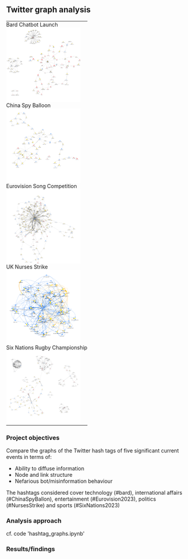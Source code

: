 ## Twitter graph analysis

<table style="width: 100%; table-layout: fixed;">
  <tr>
    <td style="vertical-align: top; padding: 0; text-align: left; display: flex; flex-direction: column; align-items: flex-start;">
      <p style="margin: 0;">Bard Chatbot Launch</p>
      <img src="images/bard.png" width="200">
    </td>
    <td style="vertical-align: top; padding: 0; text-align: left; display: flex; flex-direction: column; align-items: flex-start;">
      <p style="margin: 0;">China Spy Balloon</p>
      <img src="images/ChinaSpyBalloon.png" width="200">
    </td>
    <td style="vertical-align: top; padding: 0; text-align: left; display: flex; flex-direction: column; align-items: flex-start;">
      <p style="margin: 0;">Eurovision Song Competition</p>
      <img src="images/Eurovision.png" width="200">
    </td>
    <td style="vertical-align: top; padding: 0; text-align: left; display: flex; flex-direction: column; align-items: flex-start;">
      <p style="margin: 0;">UK Nurses Strike</p>
      <img src="images/NursesStrike.png" width="200">
    </td>
    <td style="vertical-align: top; padding: 0; text-align: left; display: flex; flex-direction: column; align-items: flex-start;">
      <p style="margin: 0;">Six Nations Rugby Championship</p>
      <img src="images/SixNations.png" width="200">
    </td>
  </tr>
</table>


### Project objectives

Compare the graphs of the Twitter hash tags of five significant current events in terms of:

- Ability to diffuse information
- Node and link structure
- Nefarious bot/misinformation behaviour

The hashtags considered cover technology (#bard), international affairs (#ChinaSpyBallon), entertainment (#Eurovision2023), politics (#NursesStrike) and sports (#SixNations2023)
  
### Analysis approach

cf. code 'hashtag_graphs.ipynb'

### Results/findings


